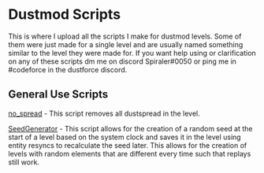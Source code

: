 # Dustmod Scripts
This is where I upload all the scripts I make for dustmod levels. Some of them were just made for a single level and are usually named something similar to the level they were made for. If you want help using or clarification on any of these scripts dm me on discord Spiraler#0050 or ping me in #codeforce in the dustforce discord.

## General Use Scripts
[no_spread](no_spread.as) - This script removes all dustspread in the level.

[SeedGenerator](SeedGenerator.as) - This script allows for the creation of a random seed at the start of a level based on the system clock and saves it in the level using entity resyncs to recalculate the seed later. This allows for the creation of levels with random elements that are different every time such that replays still work.
